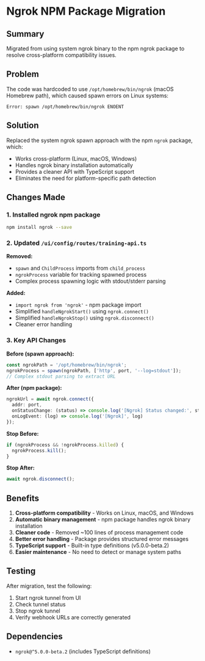 # Ngrok NPM Package Migration

## Summary
Migrated from using system ngrok binary to the npm ngrok package to resolve cross-platform compatibility issues.

## Problem
The code was hardcoded to use `/opt/homebrew/bin/ngrok` (macOS Homebrew path), which caused spawn errors on Linux systems:
```
Error: spawn /opt/homebrew/bin/ngrok ENOENT
```

## Solution
Replaced the system ngrok spawn approach with the npm `ngrok` package, which:
- Works cross-platform (Linux, macOS, Windows)
- Handles ngrok binary installation automatically
- Provides a cleaner API with TypeScript support
- Eliminates the need for platform-specific path detection

## Changes Made

### 1. Installed ngrok npm package
```bash
npm install ngrok --save
```

### 2. Updated `/ui/config/routes/training-api.ts`

**Removed:**
- `spawn` and `ChildProcess` imports from `child_process`
- `ngrokProcess` variable for tracking spawned process
- Complex process spawning logic with stdout/stderr parsing

**Added:**
- `import ngrok from 'ngrok'` - npm package import
- Simplified `handleNgrokStart()` using `ngrok.connect()`
- Simplified `handleNgrokStop()` using `ngrok.disconnect()`
- Cleaner error handling

### 3. Key API Changes

**Before (spawn approach):**
```typescript
const ngrokPath = '/opt/homebrew/bin/ngrok';
ngrokProcess = spawn(ngrokPath, ['http', port, '--log=stdout']);
// Complex stdout parsing to extract URL
```

**After (npm package):**
```typescript
ngrokUrl = await ngrok.connect({
  addr: port,
  onStatusChange: (status) => console.log('[Ngrok] Status changed:', status),
  onLogEvent: (log) => console.log('[Ngrok]', log)
});
```

**Stop Before:**
```typescript
if (ngrokProcess && !ngrokProcess.killed) {
  ngrokProcess.kill();
}
```

**Stop After:**
```typescript
await ngrok.disconnect();
```

## Benefits
1. **Cross-platform compatibility** - Works on Linux, macOS, and Windows
2. **Automatic binary management** - npm package handles ngrok binary installation
3. **Cleaner code** - Removed ~100 lines of process management code
4. **Better error handling** - Package provides structured error messages
5. **TypeScript support** - Built-in type definitions (v5.0.0-beta.2)
6. **Easier maintenance** - No need to detect or manage system paths

## Testing
After migration, test the following:
1. Start ngrok tunnel from UI
2. Check tunnel status
3. Stop ngrok tunnel
4. Verify webhook URLs are correctly generated

## Dependencies
- `ngrok@^5.0.0-beta.2` (includes TypeScript definitions)
